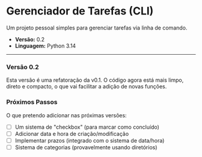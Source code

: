 # Gerenciador de Tarefas (CLI)

Um projeto pessoal simples para gerenciar tarefas via linha de comando.
* **Versão:** 0.2
* **Linguagem:** Python 3.14

---

### Versão 0.2

Esta versão é uma refatoração da v0.1. O código agora está mais limpo, direto e compacto, o que vai facilitar a adição de novas funções.

### Próximos Passos

O que pretendo adicionar nas próximas versões:

* [ ] Um sistema de "checkbox" (para marcar como concluído)
* [ ] Adicionar data e hora de criação/modificação
* [ ] Implementar prazos (integrado com o sistema de data/hora)
* [ ] Sistema de categorias (provavelmente usando diretórios)